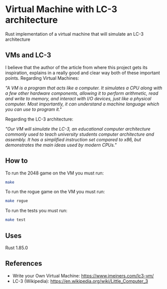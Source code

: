 # Virtual Machine with LC-3 architecture
Rust implementation of a virtual machine that will simulate an LC-3 architecture

## VMs and LC-3
I believe that the author of the article from where this project gets its inspiration, explains in a really good and clear way both of these important points. Regarding Virtual Machines:

_"A VM is a program that acts like a computer. It simulates a CPU along with a few other hardware components, allowing it to perform arithmetic, read and write to memory, and interact with I/O devices, just like a physical computer. Most importantly, it can understand a machine language which you can use to program it."_

Regarding the LC-3 architecture:

_"Our VM will simulate the LC-3, an educational computer architecture commonly used to teach university students computer architecture and assembly. It has a simplified instruction set compared to x86, but demonstrates the main ideas used by modern CPUs."_

## How to

To run the 2048 game on the VM you must run:
```sh
make
```
To run the rogue game on the VM you must run:
```sh
make rogue
```
To run the tests you must run:
```sh
make test
```

## Uses

Rust 1.85.0

## References

- Write your Own Virtual Machine: https://www.jmeiners.com/lc3-vm/
- LC-3 (Wikipedia): https://en.wikipedia.org/wiki/Little_Computer_3

